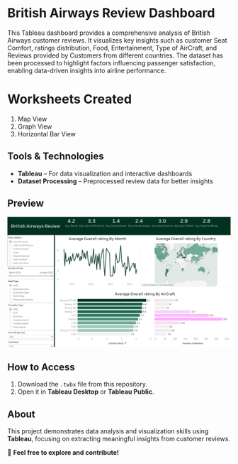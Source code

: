 # British Airways Review Dashboard  

This Tableau dashboard provides a comprehensive analysis of British Airways customer reviews. It visualizes key insights such as customer Seat Comfort, ratings distribution, Food, Entertainment, Type of AirCraft, and Reviews provided by Customers from different countries. The dataset has been processed to highlight factors influencing passenger satisfaction, enabling data-driven insights into airline performance.  

# Worksheets Created
1. Map View
2. Graph View
3. Horizontal Bar View

## Tools & Technologies  
- **Tableau** – For data visualization and interactive dashboards  
- **Dataset Processing** – Preprocessed review data for better insights  

## Preview  
![British Airways Review Dashboard](https://github.com/Rajasekhar1131997/Tableau_Projects/blob/main/British_Airways_Review/dashboard_screenshot.png)

## How to Access  
1. Download the `.twbx` file from this repository.  
2. Open it in **Tableau Desktop** or **Tableau Public**.  

## About  
This project demonstrates data analysis and visualization skills using **Tableau**, focusing on extracting meaningful insights from customer reviews.  

🚀 **Feel free to explore and contribute!**  
